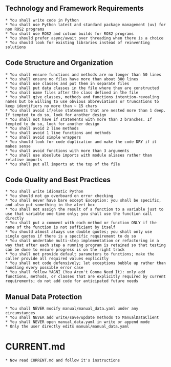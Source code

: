 ## Technology and Framework Requirements
    * You shall write code in Python
    * You shall use Python latest and standard package management (uv) for non ROS2 programs
    * You shall use ROS2 and colcon builds for ROS2 programs
    * You should prefer async/await over threading when there is a choice
    * You should look for existing libraries instead of reinventing solutions

## Code Structure and Organization
    * You shall ensure functions and methods are no longer than 50 lines
    * You shall ensure no files have more than about 300 lines
    * You shall use classes and put them in separate files
    * You shall put data classes in the file where they are constructed
    * You shall name files after the class defined in the file
    * You shall give classes, methods and functions intention-revealing names but be willing to use obvious abbreviations or truncations to keep identifiers no more than ~ 15 chars
    * You shall avoid if/else statements that are nested more than 1 deep. If tempted to do so, look for another design
    * You shall not have if statements with more than 3 branches. If tempted to do so, look for another design
    * You shall avoid 2 line methods
    * You shall avoid 1 line functions and methods
    * You shall avoid simple wrappers
    * You should look for code duplication and make the code DRY if it makes sense
    * You shall avoid functions with more than 3 arguments
    * You shall use absolute imports with module aliases rather than relative imports
    * You shall put all imports at the top of the file

## Code Quality and Best Practices
    * You shall write idiomatic Python
    * You should not go overboard on error checking
    * You shall never have bare except Exception: you shall be specific, and also put something in the alert box
    * You shall not assign the result of a function to a variable just to use that variable one time only; you shall use the function call directly
    * You shall put a comment with each method or function ONLY if the name of the function is not sufficient by itself
    * You should almost always use double quotes; you shall only use single quotes if there is a specific requirement to do so
    * You shall undertake multi-step implementation or refactoring in a way that after each step a running program is retained so that testing can be done to ensure progress is on the right track
    * You shall not provide default parameters to functions; make the caller provide all required values explicitly
    * You shall not code defensively; let exceptions bubble up rather than handling every possible error case
    * You shall follow YAGNI (You Aren't Gonna Need It): only add functions, methods, or classes that are explicitly required by current requirements; do not add code for anticipated future needs

## Manual Data Protection
    * You shall NEVER modify manual/manual_data.yaml under any circumstances
    * You shall NEVER add write/save/update methods to ManualDataClient
    * You shall NEVER open manual_data.yaml in write or append mode
    * Only the user directly edits manual/manual_data.yaml

# CURRENT.md
    * Now read CURRENT.md and follow it's instructions
